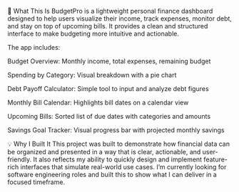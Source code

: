 🧠 What This Is
BudgetPro is a lightweight personal finance dashboard designed to help users visualize their income, track expenses, monitor debt, and stay on top of upcoming bills. It provides a clean and structured interface to make budgeting more intuitive and actionable.

The app includes:

Budget Overview: Monthly income, total expenses, remaining budget

Spending by Category: Visual breakdown with a pie chart

Debt Payoff Calculator: Simple tool to input and analyze debt figures

Monthly Bill Calendar: Highlights bill dates on a calendar view

Upcoming Bills: Sorted list of due dates with categories and amounts

Savings Goal Tracker: Visual progress bar with projected monthly savings

💡 Why I Built It
This project was built to demonstrate how financial data can be organized and presented in a way that is clear, actionable, and user-friendly. It also reflects my ability to quickly design and implement feature-rich interfaces that simulate real-world use cases. I’m currently looking for software engineering roles and built this to show what I can deliver in a focused timeframe.